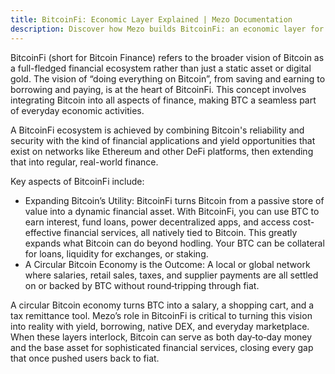 ```yaml
---
title: BitcoinFi: Economic Layer Explained | Mezo Documentation
description: Discover how Mezo builds BitcoinFi: an economic layer for the Bitcoin network.
---
```


BitcoinFi (short for Bitcoin Finance) refers to the broader vision of Bitcoin as a full-fledged financial ecosystem rather than just a static asset or digital gold. The vision of “doing everything on Bitcoin”, from saving and earning to borrowing and paying, is at the heart of BitcoinFi. This concept involves integrating Bitcoin into all aspects of finance, making BTC a seamless part of everyday economic activities. 

A BitcoinFi ecosystem is achieved by combining Bitcoin's reliability and security with the kind of financial applications and yield opportunities that exist on networks like Ethereum and other DeFi platforms, then extending that into regular, real-world finance.

Key aspects of BitcoinFi include:

- Expanding Bitcoin’s Utility: BitcoinFi turns Bitcoin from a passive store of value into a dynamic financial asset. With BitcoinFi, you can use BTC to earn interest, fund loans, power decentralized apps, and access cost-effective financial services, all natively tied to Bitcoin​. This greatly expands what Bitcoin can do beyond hodling. Your BTC can be collateral for loans, liquidity for exchanges, or staking.
- A Circular Bitcoin Economy is the Outcome: A local or global network where salaries, retail sales, taxes, and supplier payments are all settled on or backed by BTC without round‑tripping through fiat.

 A circular Bitcoin economy turns BTC into a salary, a shopping cart, and a tax remittance tool. Mezo’s role in BitcoinFi is critical to turning this vision into reality with yield, borrowing, native DEX, and everyday marketplace. When these layers interlock, Bitcoin can serve as both day‑to‑day money and the base asset for sophisticated financial services, closing every gap that once pushed users back to fiat.
